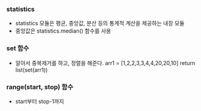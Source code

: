 ### statistics
- statistics 모듈은 평균, 중앙값, 분산 등의 통계적 계산을 제공하는 내장 모듈
- 중앙값은 statistics.median() 함수를 사용

### set 함수
- 알아서 중복제거를 하고, 정렬을 해준다.
arr1 = [1,2,2,3,3,4,4,20,20,10]
return list(set(arr1))

### range(start, stop) 함수
- start부터 stop-1까지